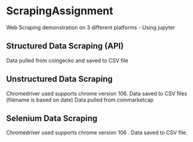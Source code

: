 # ScrapingAssignment
Web Scraping demonstration on 3 different platforms - Using jupyter

## Structured Data Scraping (API)
Data pulled from coingecko and saved to CSV file

## Unstructured Data Scraping
Chromedriver used supports chrome version 106. Data saved to CSV files (filename is based on date)
Data pulled from coinmarketcap

## Selenium Data Scraping
Chromedriver used supports chrome version 106 . Data saved to CSV file.
